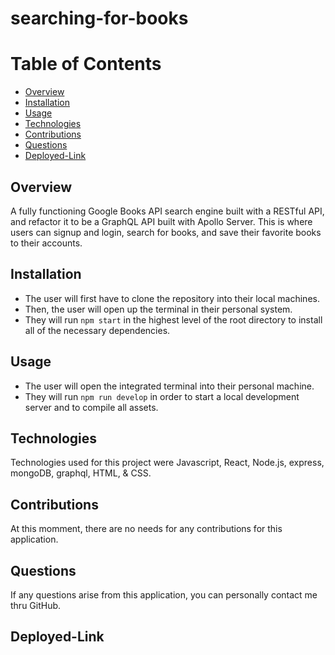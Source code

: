 # searching-for-books


# Table of Contents
- [Overview](#overview)
- [Installation](#installation)
- [Usage](#usage)
- [Technologies](#technologies)
- [Contributions](#contributions)
- [Questions](#questions)
- [Deployed-Link](#deployed-link)

## Overview
A fully functioning Google Books API search engine built with a RESTful API, and refactor it to be a GraphQL API built with Apollo Server. This is where users can signup and login, search for books, and save their favorite books to their accounts.

## Installation
- The user will first have to clone the repository into their local machines.<br>
- Then, the user will open up the terminal in their personal system.<br>
- They will run `npm start` in the highest level of the root directory to install all of the necessary dependencies.

## Usage
- The user will open the integrated terminal into their personal machine.<br>
- They will run `npm run develop` in order to start a local development server and to compile all assets.
## Technologies
Technologies used for this project were Javascript, React, Node.js, express, mongoDB, graphql, HTML, & CSS.
## Contributions
At this momment, there are no needs for any contributions for this application.
## Questions
If any questions arise from this application, you can personally contact me thru GitHub.
## Deployed-Link


